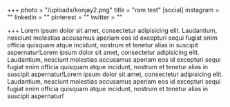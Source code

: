 +++
photo = "/uploads/konjay2.png"
title = "ram test"
[social]
instagram = ""
linkedin = ""
pinterest = ""
twitter = ""

+++
Lorem ipsum dolor sit amet, consectetur adipisicing elit. Laudantium, nesciunt molestias accusamus aperiam eos id excepturi sequi fugiat enim officia quisquam atque incidunt, nostrum et tenetur alias in suscipit aspernatur!Lorem ipsum dolor sit amet, consectetur adipisicing elit. Laudantium, nesciunt molestias accusamus aperiam eos id excepturi sequi fugiat enim officia quisquam atque incidunt, nostrum et tenetur alias in suscipit aspernatur!Lorem ipsum dolor sit amet, consectetur adipisicing elit. Laudantium, nesciunt molestias accusamus aperiam eos id excepturi sequi fugiat enim officia quisquam atque incidunt, nostrum et tenetur alias in suscipit aspernatur!
